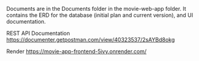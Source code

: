 Documents are in the Documents folder in the movie-web-app folder. It contains the ERD for the
database (initial plan and current version), and UI documentation.

REST API Documentation https://documenter.getpostman.com/view/40323537/2sAYBd8okg

Render https://movie-app-frontend-5ivy.onrender.com/